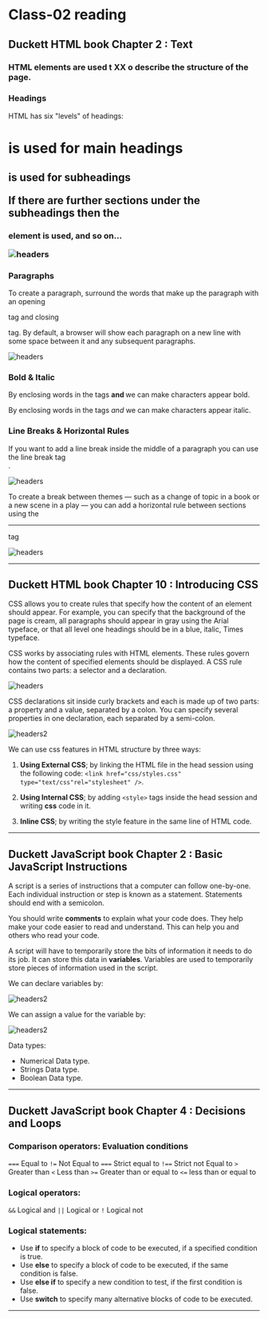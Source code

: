 # Class-02 reading

## Duckett HTML book Chapter 2 : Text


### HTML elements are used t XX o describe the structure of the page.


### Headings

HTML has six "levels" of headings:
**<h1>** is used for main headings

**<h2>** is used for subheadings

If there are further sections under the subheadings then the **<h3>** element is used, and so on...

<img src="class2.png" alt="headers" />

### Paragraphs

To create a paragraph, surround the words that make up the paragraph with an opening **<p>** tag and closing **</p>** tag.
By default, a browser will show each paragraph on a new line with some space between it and any subsequent paragraphs.

<img src="class22.png" alt="headers" />

### Bold & Italic

By enclosing words in the tags **<b>** and **</b>** we can make characters appear bold.

By enclosing words in the tags **<i>** and **</i>** we can make characters appear italic.

### Line Breaks & Horizontal Rules

If you want to add a line break inside the middle of a paragraph you can use the line break tag **<br />**.

<img src="class23.png" alt="headers" />


To create a break between themes — such as a change of topic in a book or a new scene in a play — you can add a horizontal rule between sections using the **<hr />** tag

<img src="class24.png" alt="headers" />

----

## Duckett HTML book Chapter 10 : Introducing CSS

CSS allows you to create rules that specify how the content of an element should appear. For example, you can specify that the background of the page is cream, all paragraphs should appear in gray using the Arial typeface, or that all level one headings should be in a blue, italic, Times typeface.


CSS works by associating rules with HTML elements. These rules govern how the content of specified elements should be displayed. A CSS rule contains two parts: a selector and a declaration.

<img src="class26.PNG" alt="headers" />

CSS declarations sit inside curly brackets and each is made up of two parts: a property and a value, separated by a colon. You can specify several properties in one declaration, each separated by a semi-colon.

<img src="class27.PNG" alt="headers2" />

We can use css features in HTML structure by three ways:

1. **Using External CSS**; by linking the HTML file in the head session using the following code:
`<link href="css/styles.css" type="text/css"rel="stylesheet" />`.

1. **Using Internal CSS**; by adding `<style>` tags inside the head session and writing **css** code in it.

2. **Inline CSS**; by writing the style feature in the same line of HTML code.

----

## Duckett JavaScript book Chapter 2 : Basic JavaScript Instructions

A script is a series of instructions that a computer can follow one-by-one. Each individual instruction or step is known as a statement. Statements should end with a semicolon.

You should write **comments** to explain what your code does. They help make your code easier to read and understand. This can help you and others who read your code.

A script will have to temporarily store the bits of information it needs to do its job. It can store this data in **variables**.
Variables are used to temporarily store pieces of information used in the script.

We can declare variables by:

<img src="class28.PNG" alt="headers2" />

We can assign a value for the variable by:

<img src="class29.PNG" alt="headers2" />

Data types:
* Numerical Data type.
* Strings Data type.
* Boolean Data type.

----

## Duckett JavaScript book Chapter 4 : Decisions and Loops

### Comparison operators: Evaluation conditions

`===` Equal to
`!=` Not Equal to
`===` Strict equal to
`!==` Strict not Equal to
`>` Greater than
`<` Less than
`>=` Greater than or equal to
`<=` less than or equal to

### Logical operators:

`&&` Logical and
`||` Logical or
`!` Logical not

### Logical statements:

* Use **if** to specify a block of code to be executed, if a specified condition is true.
* Use **else** to specify a block of code to be executed, if the same condition is false.
* Use **else if** to specify a new condition to test, if the first condition is false.
* Use **switch** to specify many alternative blocks of code to be executed.

----














